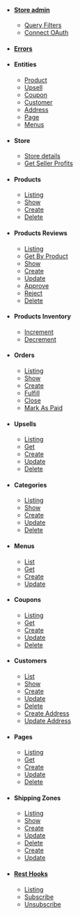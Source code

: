 - #### [Store admin](/store-admin/index)
  - [Query Filters](/store-admin/misc/query-filters)
  - [Connect OAuth](/store-admin/oauth/index)
- #### [Errors](/store-admin/errors/index)
- #### Entities
  - [Product](/store-admin/entities/product/product)
  - [Upsell](/store-admin/entities/upsells/upsell)
  - [Coupon](/store-admin/entities/coupon/coupon)
  - [Customer](/store-admin/entities/customer/customer)
  - [Address](/store-admin/entities/address/address)
  - [Page](/store-admin/entities/page/page)
  - [Menus](/store-admin/entities/menus/menu)
- #### Store
  - [Store details](/store-admin/store/me) <span class="request-method-get"></span>
  - [Get Seller Profits](/store-admin/store/profits) <span class="request-method-get"></span>
- #### Products
  - [Listing](/store-admin/products/index) <span class="request-method-get"></span>
  - [Show](/store-admin/products/get) <span class="request-method-get"></span>
  - [Create](/store-admin/products/create) <span class="request-method-post"></span>
  - [Delete](/store-admin/products/delete) <span class="request-method-delete"></span>
- #### Products Reviews
    - [Listing](/store-admin/products/reviews/index) <span class="request-method-get"></span>
    - [Get By Product](/store-admin/products/reviews/by_product) <span class="request-method-get"></span>
    - [Show](/store-admin/products/reviews/get) <span class="request-method-get"></span>
    - [Create](/store-admin/products/reviews/create) <span class="request-method-post"></span>
    - [Update](/store-admin/products/reviews/update) <span class="request-method-put"></span>
    - [Approve](/store-admin/products/reviews/approve) <span class="request-method-post"></span>
    - [Reject](/store-admin/products/reviews/reject) <span class="request-method-post"></span>
    - [Delete](/store-admin/products/reviews/delete) <span class="request-method-delete"></span>
- #### Products Inventory
    - [Increment](/store-admin/products/inventory/increment) <span class="request-method-post"></span>
    - [Decrement](/store-admin/products/inventory/decrement) <span class="request-method-post"></span>
- #### Orders
  - [Listing](/store-admin/orders/index) <span class="request-method-get"></span>
  - [Show](/store-admin/orders/get) <span class="request-method-get"></span>
  - [Create](/store-admin/orders/create) <span class="request-method-post"></span>
  - [Fulfill](/store-admin/orders/fulfill) <span class="request-method-put"></span>
  - [Close](/store-admin/orders/close) <span class="request-method-put"></span>
  - [Mark As Paid](/store-admin/orders/pay) <span class="request-method-put"></span>
- #### Upsells
  - [Listing](/store-admin/upsells/index) <span class="request-method-get"></span>
  - [Get](/store-admin/upsells/get) <span class="request-method-get"></span>
  - [Create](/store-admin/upsells/create) <span class="request-method-post"></span>
  - [Update](/store-admin/upsells/update) <span class="request-method-put"></span>
  - [Delete](/store-admin/upsells/delete) <span class="request-method-delete"></span>
- #### Categories
  - [Listing](/store-admin/categories/index) <span class="request-method-get"></span>
  - [Show](/store-admin/categories/get) <span class="request-method-get"></span>
  - [Create](/store-admin/categories/create) <span class="request-method-post"></span>
  - [Update](/store-admin/categories/update) <span class="request-method-put"></span>
  - [Delete](/store-admin/categories/delete) <span class="request-method-delete"></span>
- #### Menus
  - [List](/store-admin/menus/index) <span class="request-method-get"></span>
  - [Get](/store-admin/menus/get) <span class="request-method-get"></span>
  - [Create](/store-admin/menus/create) <span class="request-method-post"></span>
  - [Update](/store-admin/menus/update) <span class="request-method-put"></span>
- #### Coupons
  - [Listing](/store-admin/coupons/index) <span class="request-method-get"></span>
  - [Get](/store-admin/coupons/get) <span class="request-method-get"></span>
  - [Create](/store-admin/coupons/create) <span class="request-method-post"></span>
  - [Update](/store-admin/coupons/update) <span class="request-method-put"></span>
  - [Delete](/store-admin/coupons/delete) <span class="request-method-delete"></span>
- #### Customers
  - [List](/store-admin/customers/index) <span class="request-method-get"></span>
  - [Show](/store-admin/customers/get) <span class="request-method-get"></span>
  - [Create](/store-admin/customers/create) <span class="request-method-post"></span>
  - [Update](/store-admin/customers/update) <span class="request-method-put"></span>
  - [Delete](/store-admin/customers/delete) <span class="request-method-delete"></span>
  - [Create Address](/store-admin/customers/addresses/create) <span class="request-method-post"></span>
  - [Update Address](/store-admin/customers/addresses/update) <span class="request-method-put"></span>
- #### Pages
  - [Listing](/store-admin/pages/index) <span class="request-method-get"></span>
  - [Get](/store-admin/pages/get) <span class="request-method-get"></span>
  - [Create](/store-admin/pages/create) <span class="request-method-post"></span>
  - [Update](/store-admin/pages/update) <span class="request-method-put"></span>
  - [Delete](/store-admin/pages/delete) <span class="request-method-delete"></span>
- #### Shipping Zones
  - [Listing](/store-admin/shipping-zones/index) <span class="request-method-get"></span>
  - [Show](/store-admin/shipping-zones/get) <span class="request-method-get"></span>
  - [Create](/store-admin/shipping-zones/create) <span class="request-method-post"></span>
  - [Update](/store-admin/shipping-zones/update) <span class="request-method-put"></span>
  - [Delete](/store-admin/shipping-zones/delete) <span class="request-method-delete"></span>
  - [Create](/store-admin/shipping-zones/rates/create) <span class="request-method-post"></span>
  - [Update](/store-admin/shipping-zones/rates/update) <span class="request-method-put"></span>
- #### [Rest Hooks](/store-admin/resthooks)
  - [Listing](/store-admin/resthooks/list) <span class="request-method-get"></span>
  - [Subscribe](/store-admin/resthooks/subscribe) <span class="request-method-post"></span>
  - [Unsubscribe](/store-admin/resthooks/unsubscribe) <span class="request-method-post"></span>
